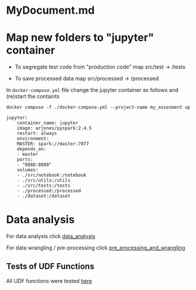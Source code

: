 # MyDocument.md

# Map new folders to "jupyter" container

- To segregate test code from "production code" map src/test -> /tests 

- To save processed data map src/processed -> /processed

In `docker-compose.yml` file change the jupyter container as follows and (re)start the containts

`docker compose -f ./docker-compose.yml --project-name my_assesment up`

>
    jupyter:
        container_name: jupyter
        image: arjones/pyspark:2.4.5
        restart: always
        environment:
        MASTER: spark://master:7077
        depends_on:
        - master
        ports:
        - "8888:8888"
        volumes:
        - ./src/notebook:/notebook
        - ./src/utils:/utils
        - ./src/tests:/tests
        - ./processed:/processed
        - ./dataset:/dataset

# Data analysis

For data analysis click [data_analysis](src/notebook/data_analysis.ipynb)

For data wrangling / pre-processing click [pre_processing_and_wrangling](src/notebook/pre_processing_and_wrangling.ipynb)

## Tests of UDF Functions

All UDF functions were tested [here](src/notebook/test%20UDF%20functions.ipynb)

